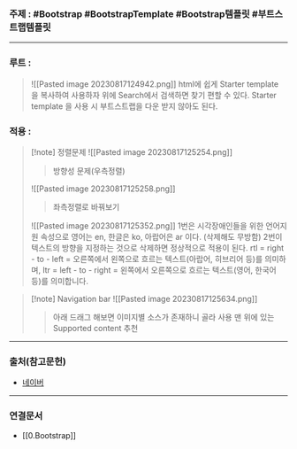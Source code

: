 ### 주제 : #Bootstrap #BootstrapTemplate #Bootstrap템플릿 #부트스트랩템플릿

___

### 루트 : 

> ![[Pasted image 20230817124942.png]]
> html에 쉽게 Starter template 을 복사하여 사용하자
> 위에 Search에서 검색하면 찾기 편할 수 있다.
> Starter template 을 사용 시 부트스트랩을 다운 받지 않아도 된다.

### 적용 : 

>[!note] 정렬문제
> ![[Pasted image 20230817125254.png]]
> 
>> 방향성 문제(우측정렬)
>
> ![[Pasted image 20230817125258.png]]
> 
>> 좌측정렬로 바꿔보기
>
> ![[Pasted image 20230817125352.png]]
> 1번은 시각장애인들을 위한 언어지원 속성으로 영어는 en, 한글은 ko, 아랍어은 ar 이다. (삭제해도 무방함)
> 2번이 텍스트의 방향을 지정하는 것으로 삭제하면 정상적으로 적용이 된다.
> rtl = right - to - left = 오른쪽에서 왼쪽으로 흐르는 텍스트(아랍어, 히브리어 등)를 의미하며,
> ltr = left - to - right = 왼쪽에서 오른쪽으로 흐르는 텍스트(영어, 한국어 등)를 의미합니다.

>[!note] Navigation bar
> ![[Pasted image 20230817125634.png]]
>> 아래 드래그 해보면 이미지별 소스가 존재하니 골라 사용
>> 맨 위에 있는 Supported content 추천


___

### 출처(참고문헌)

- [네이버](https://www.naver.com/)

___

### 연결문서

- [[0.Bootstrap]]

